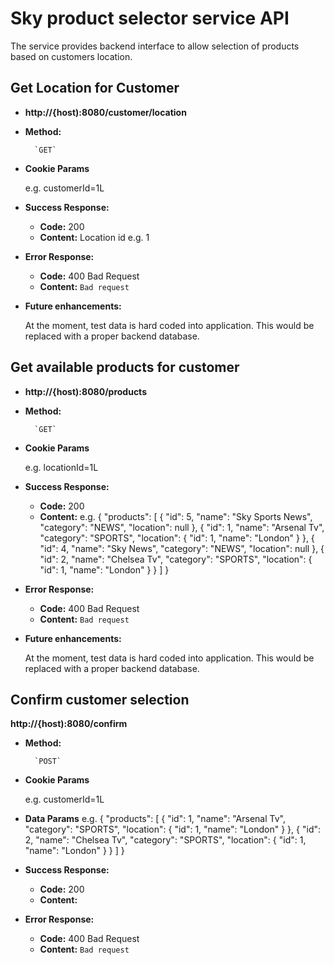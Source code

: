 # Sky product selector service API

The service provides backend interface to allow selection of products based on customers location.

**Get Location for Customer**
----

* **http://{host):8080/customer/location**


* **Method:**


        `GET`


* **Cookie Params**

  e.g.
  customerId=1L

* **Success Response:**

  * **Code:** 200 <br />
  * **Content:** Location id e.g. 1

* **Error Response:**

  * **Code:** 400 Bad Request <br />
  * **Content:** `Bad request`

* **Future enhancements:**

  At the moment, test data is hard coded into application. This would be replaced with a proper backend database.

**Get available products for customer**
----

* **http://{host):8080/products**


* **Method:**


        `GET`


* **Cookie Params**

  e.g.
  locationId=1L

* **Success Response:**

  * **Code:** 200 <br />
  * **Content:**
  e.g.
  {
    "products": [
      {
        "id": 5,
        "name": "Sky Sports News",
        "category": "NEWS",
        "location": null
      },
      {
        "id": 1,
        "name": "Arsenal Tv",
        "category": "SPORTS",
        "location": {
          "id": 1,
          "name": "London"
        }
      },
      {
        "id": 4,
        "name": "Sky News",
        "category": "NEWS",
        "location": null
      },
      {
        "id": 2,
        "name": "Chelsea Tv",
        "category": "SPORTS",
        "location": {
          "id": 1,
          "name": "London"
        }
      }
    ]
  }

* **Error Response:**

  * **Code:** 400 Bad Request <br />
  * **Content:** `Bad request`

* **Future enhancements:**

  At the moment, test data is hard coded into application. This would be replaced with a proper backend database.

**Confirm customer selection**
----

**http://{host):8080/confirm**


* **Method:**


        `POST`


* **Cookie Params**

    e.g.
    customerId=1L

* **Data Params**
    e.g.
    {
      "products": [
        {
          "id": 1,
          "name": "Arsenal Tv",
          "category": "SPORTS",
          "location": {
            "id": 1,
            "name": "London"
          }
        },
        {
          "id": 2,
          "name": "Chelsea Tv",
          "category": "SPORTS",
          "location": {
            "id": 1,
            "name": "London"
          }
        }
      ]
    }

* **Success Response:**

  * **Code:** 200 <br />
  * **Content:**

* **Error Response:**

  * **Code:** 400 Bad Request <br />
  * **Content:** `Bad request`